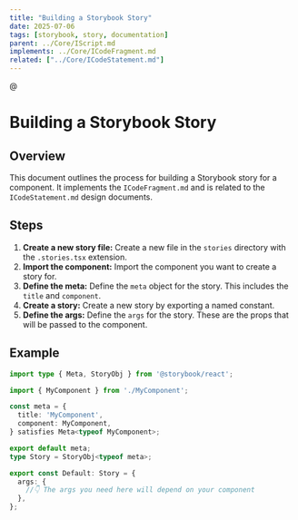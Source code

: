```yaml
---
title: "Building a Storybook Story"
date: 2025-07-06
tags: [storybook, story, documentation]
parent: ../Core/IScript.md
implements: ../Core/ICodeFragment.md
related: ["../Core/ICodeStatement.md"]
---
```

@
# Building a Storybook Story

## Overview

This document outlines the process for building a Storybook story for a component. It implements the `ICodeFragment.md` and is related to the `ICodeStatement.md` design documents.

## Steps

1.  **Create a new story file:** Create a new file in the `stories` directory with the `.stories.tsx` extension.
2.  **Import the component:** Import the component you want to create a story for.
3.  **Define the meta:** Define the `meta` object for the story. This includes the `title` and `component`.
4.  **Create a story:** Create a new story by exporting a named constant.
5.  **Define the args:** Define the `args` for the story. These are the props that will be passed to the component.

## Example

```typescript
import type { Meta, StoryObj } from '@storybook/react';

import { MyComponent } from './MyComponent';

const meta = {
  title: 'MyComponent',
  component: MyComponent,
} satisfies Meta<typeof MyComponent>;

export default meta;
type Story = StoryObj<typeof meta>;

export const Default: Story = {
  args: {
    //👇 The args you need here will depend on your component
  },
};
```
